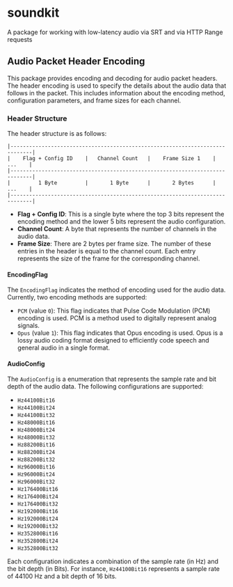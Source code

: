 # soundkit

A package for working with low-latency audio via SRT and via HTTP Range requests

## Audio Packet Header Encoding

This package provides encoding and decoding for audio packet headers. The header encoding is used to specify the details about the audio data that follows in the packet. This includes information about the encoding method, configuration parameters, and frame sizes for each channel.

### Header Structure

The header structure is as follows:

    |-----------------------------------------------------------------------------|
    |    Flag + Config ID    |   Channel Count   |    Frame Size 1    |    ...    |
    |-----------------------------------------------------------------------------|
    |         1 Byte         |       1 Byte      |       2 Bytes      |    ...    |
    |-----------------------------------------------------------------------------|

- **Flag + Config ID**: This is a single byte where the top 3 bits represent the encoding method and the lower 5 bits represent the audio configuration.
- **Channel Count**: A byte that represents the number of channels in the audio data.
- **Frame Size**: There are 2 bytes per frame size. The number of these entries in the header is equal to the channel count. Each entry represents the size of the frame for the corresponding channel.

#### EncodingFlag

The `EncodingFlag` indicates the method of encoding used for the audio data. Currently, two encoding methods are supported:

- `PCM` (value `0`): This flag indicates that Pulse Code Modulation (PCM) encoding is used. PCM is a method used to digitally represent analog signals.
- `Opus` (value `1`): This flag indicates that Opus encoding is used. Opus is a lossy audio coding format designed to efficiently code speech and general audio in a single format.

#### AudioConfig

The `AudioConfig` is a enumeration that represents the sample rate and bit depth of the audio data. The following configurations are supported:

- `Hz44100Bit16`
- `Hz44100Bit24`
- `Hz44100Bit32`
- `Hz48000Bit16`
- `Hz48000Bit24`
- `Hz48000Bit32`
- `Hz88200Bit16`
- `Hz88200Bit24`
- `Hz88200Bit32`
- `Hz96000Bit16`
- `Hz96000Bit24`
- `Hz96000Bit32`
- `Hz176400Bit16`
- `Hz176400Bit24`
- `Hz176400Bit32`
- `Hz192000Bit16`
- `Hz192000Bit24`
- `Hz192000Bit32`
- `Hz352800Bit16`
- `Hz352800Bit24`
- `Hz352800Bit32`

Each configuration indicates a combination of the sample rate (in Hz) and the bit depth (in Bits). For instance, `Hz44100Bit16` represents a sample rate of 44100 Hz and a bit depth of 16 bits.

